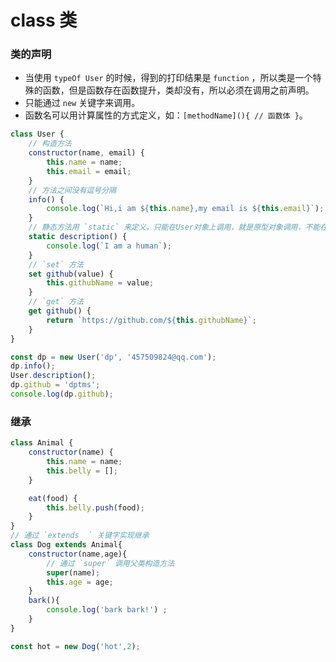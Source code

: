 # class 类
### 类的声明
* 当使用 `typeOf User` 的时候，得到的打印结果是 `function` ，所以类是一个特殊的函数，但是函数存在函数提升，类却没有，所以必须在调用之前声明。
* 只能通过 `new` 关键字来调用。
* 函数名可以用计算属性的方式定义，如：`[methodName](){ // 函数体 }`。
```js
class User {
	// 构造方法
	constructor(name, email) {
		this.name = name;
		this.email = email;
	}
	// 方法之间没有逗号分隔
	info() {
		console.log(`Hi,i am ${this.name},my email is ${this.email}`);
	}
	// 静态方法用 `static` 来定义，只能在User对象上调用，就是原型对象调用，不能在实例上调用
	static description() {
		console.log(`I am a human`);
	}
	// `set` 方法
	set github(value) {
		this.githubName = value;
	}
	// `get` 方法
	get github() {
		return `https://github.com/${this.githubName}`;
	}
}

const dp = new User('dp', '457509824@qq.com');
dp.info();
User.description();
dp.github = 'dptms';
console.log(dp.github);
```

### 继承
```js
class Animal {
	constructor(name) {
		this.name = name;
		this.belly = [];
	}

	eat(food) {
		this.belly.push(food);
	}
}
// 通过 `extends	` 关键字实现继承
class Dog extends Animal{
	constructor(name,age){
		// 通过 `super` 调用父类构造方法
		super(name);
		this.age = age;
	}
	bark(){
		console.log('bark bark!') ;
	}
}

const hot = new Dog('hot',2);
```